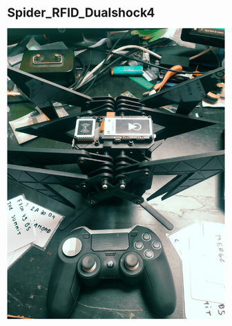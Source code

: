 # Spider_RFID_Dualshock4

![alt text](https://github.com/juthomas/Spider_RFID_Dualshock4/blob/master/images/IMG_20210504_182552.jpg)
